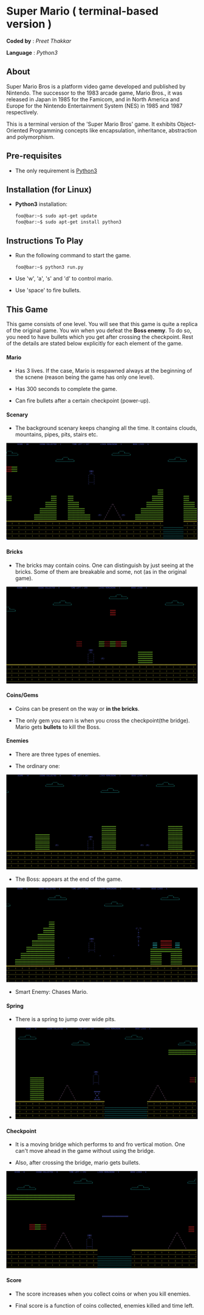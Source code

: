 # Super Mario ( terminal-based version )

**Coded by** : *Preet Thakkar* 

**Language** : *Python3*

## About
Super Mario Bros is a platform video game developed and published by Nintendo. The successor to the 1983 arcade game, Mario Bros., it was released in Japan in 1985 for the Famicom, and in North America and Europe for the Nintendo Entertainment System (NES) in 1985 and 1987 respectively. 

This is a terminal version of the 'Super Mario Bros' game. It exhibits Object-Oriented Programming concepts like encapsulation, inheritance, abstraction and polymorphism.

## Pre-requisites

* The only requirement is [Python3](https://www.python.org/download/releases/3.0/)

## Installation (for Linux)

* **Python3** installation:
 
    ```console
    foo@bar:~$ sudo apt-get update
    foo@bar:~$ sudo apt-get install python3
    ```


## Instructions To Play 

* Run the following command to start the game.

    ```console
    foo@bar:~$ python3 run.py
    ```

* Use 'w', 'a', 's' and 'd' to control mario.

* Use 'space' to fire bullets.

## This Game

This game consists of one level. You will see that this game is quite a replica of the original game. You win when you defeat the **Boss enemy**. To do so, you need to have bullets which you get after crossing the checkpoint.
Rest of the details are stated below explicitly for each element of the game.

#### Mario

* Has 3 lives. If the case, Mario is respawned always at the beginning of the scnene (reason being the game has only one level).

* Has 300 seconds to complete the game.

* Can fire bullets after a certain checkpoint (power-up).

#### Scenary

* The background scenary keeps changing all the time. It contains clouds, mountains, pipes, pits, stairs etc.

![Pipes](./screenshots/e.png)

#### Bricks

* The bricks may contain coins. One can distinguish by just seeing at the bricks. Some of them are breakable and some, not (as in the original game).

![Bricks](./screenshots/a.png)

#### Coins/Gems

* Coins can be present on the way or **in the bricks**.

* The only gem you earn is when you cross the checkpoint(the bridge). Mario gets **bullets** to kill the Boss.

#### Enemies

* There are three types of enemies.

* The ordinary one:

![Enemies](./screenshots/b.png)

* The Boss: appears at the end of the game.

![Boss](./screenshots/f.png)

* Smart Enemy: Chases Mario.

#### Spring

* There is a spring to jump over wide pits.

* ![Spring](./screenshots/c.png)

#### Checkpoint

* It is a moving bridge which performs to and fro vertical motion. One can't move ahead in the game without using the bridge. 

* Also, after crossing the bridge, mario gets bullets.

![Bridge](./screenshots/d.png)

#### Score

* The score increases when you collect coins or when you kill enemies.

* Final score is a function of coins collected, enemies killed and time left.